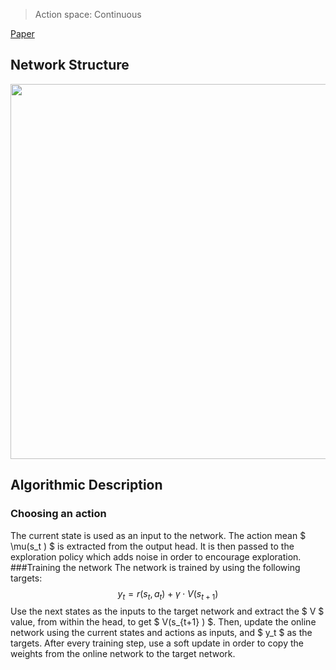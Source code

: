 > Action space: Continuous

[Paper](https://arxiv.org/abs/1603.00748.pdf)

## Network Structure

<p style="text-align: center;">

<img src="..\..\design_imgs\naf.png" width=600>

</p>

## Algorithmic Description
### Choosing an action
The current state is used as an input to the network. The action mean $ \mu(s_t ) $ is extracted from the output head. It is then passed to the exploration policy which adds noise in order to encourage exploration.
###Training the network
The network is trained by using the following targets:
$$ y_t=r(s_t,a_t )+\gamma\cdot V(s_{t+1}) $$
Use the next states as the inputs to the target network and extract the $ V $ value, from within the head, to get $ V(s_{t+1} ) $. Then, update the online network using the current states and actions as inputs, and $ y_t $ as the targets.
After every training step, use a soft update in order to copy the weights from the online network to the target network.
